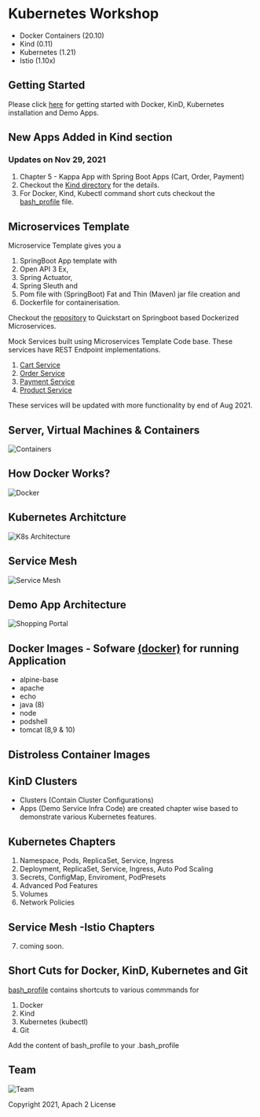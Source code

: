 # Kubernetes Workshop

- Docker Containers (20.10)
- Kind (0.11)
- Kubernetes (1.21)
- Istio (1.10x)

##  Getting Started

Please click <a href="https://github.com/MetaArivu/k8s-workshop/tree/master/kind">here</a> for getting started with Docker, KinD, Kubernetes installation and Demo Apps.

## New Apps Added in Kind section

### Updates on Nov 29, 2021

1. Chapter 5 - Kappa App with Spring Boot Apps (Cart, Order, Payment)
2. Checkout the <a href="https://github.com/MetaArivu/k8s-workshop/tree/master/kind">Kind directory</a> for the details.
3. For Docker, Kind, Kubectl command short cuts checkout the <a href="https://github.com/MetaArivu/k8s-workshop/blob/master/bash_profile">bash_profile</a> file.

## Microservices Template

Microservice Template gives you a

1. SpringBoot App template with
2. Open API 3 Ex,
3. Spring Actuator,
4. Spring Sleuth and
5. Pom file with (SpringBoot) Fat and Thin (Maven) jar file creation and
6. Dockerfile for containerisation.

Checkout the <a href="https://github.com/MetaArivu/microservice-template">repository</a> to Quickstart on Springboot based Dockerized Microservices.

Mock Services built using Microservices Template Code base. These services have REST Endpoint implementations.

1. <a href="https://github.com/MetaArivu/mock-cart">Cart Service</a>
2. <a href="https://github.com/MetaArivu/mock-order">Order Service</a>
3. <a href="https://github.com/MetaArivu/mock-payment">Payment Service</a>
4. <a href="https://github.com/MetaArivu/mock-product">Product Service</a>

These services will be updated with more functionality by end of Aug 2021.

## Server, Virtual Machines & Containers

![Containers](https://raw.githubusercontent.com/MetaArivu/k8s-workshop/master/diagrams/Servers-VMs-Containers.jpg)

##  How Docker Works?

![Docker](https://raw.githubusercontent.com/MetaArivu/k8s-workshop/master/diagrams/How-Docker-Works.png)

## Kubernetes Architcture

![K8s Architecture](https://raw.githubusercontent.com/MetaArivu/k8s-workshop/master/diagrams/K8s-Arch.jpg)

## Service Mesh

![Service Mesh](https://raw.githubusercontent.com/MetaArivu/k8s-workshop/master/diagrams/Istio-Components.jpg)

##  Demo App Architecture

![Shopping Portal](https://raw.githubusercontent.com/MetaArivu/k8s-workshop/master/diagrams/K8s-Demo-1.jpg)

## Docker Images - Sofware <a href="https://github.com/MetaArivu/k8s-workshop/tree/master/docker">(docker)</a> for running Application

- alpine-base
- apache
- echo
- java (8)
- node
- podshell
- tomcat (8,9 & 10)

## Distroless Container Images

<WIP>

## KinD Clusters

- Clusters (Contain Cluster Configurations)
- Apps (Demo Service Infra Code) are created chapter wise based to demonstrate various Kubernetes features.

## Kubernetes Chapters

1. Namespace, Pods, ReplicaSet, Service, Ingress
2. Deployment, ReplicaSet, Service, Ingress, Auto Pod Scaling
3. Secrets, ConfigMap, Enviroment, PodPresets
4. Advanced Pod Features
5. Volumes
6. Network Policies

## Service Mesh -Istio Chapters

7. coming soon.

## Short Cuts for Docker, KinD, Kubernetes and Git

<a href="https://github.com/MetaArivu/k8s-workshop/blob/master/bash_profile">bash_profile</a> contains shortcuts to various commmands for

1. Docker
2. Kind
3. Kubernetes (kubectl)
4. Git

Add the content of bash_profile to your .bash_profile

## Team

![Team](https://raw.githubusercontent.com/MetaArivu/k8s-workshop/master/diagrams/K8s-Workshop-Team.jpg)

Copyright 2021, Apach 2 License
